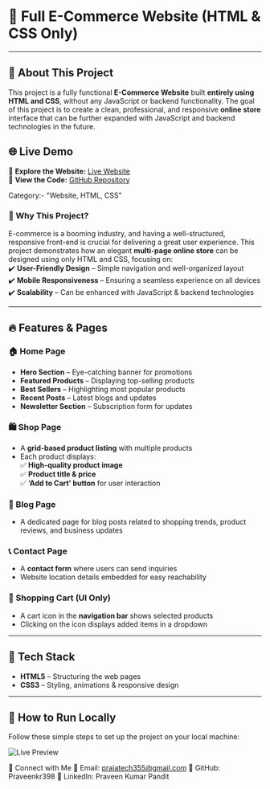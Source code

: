 # 🛒 Full E-Commerce Website (HTML & CSS Only)  

---

## 📌 About This Project  
This project is a fully functional **E-Commerce Website** built **entirely using HTML and CSS**, without any JavaScript or backend functionality. The goal of this project is to create a clean, professional, and responsive **online store** interface that can be further expanded with JavaScript and backend technologies in the future.  

## 🌐 Live Demo  
🔗 **Explore the Website:** [Live Website](https://praveenkr398.github.io/eCommerce_Website/)  
🔗 **View the Code:** [GitHub Repository](https://github.com/Praveenkr398/eCommerce_Website)  


Category:- "Website, HTML, CSS"

### 🎯 Why This Project?  
E-commerce is a booming industry, and having a well-structured, responsive front-end is crucial for delivering a great user experience. This project demonstrates how an elegant **multi-page online store** can be designed using only HTML and CSS, focusing on:  
✔️ **User-Friendly Design** – Simple navigation and well-organized layout  
✔️ **Mobile Responsiveness** – Ensuring a seamless experience on all devices  
✔️ **Scalability** – Can be enhanced with JavaScript & backend technologies  

---

## 🔥 Features & Pages  

### **🏠 Home Page**  
- **Hero Section** – Eye-catching banner for promotions  
- **Featured Products** – Displaying top-selling products  
- **Best Sellers** – Highlighting most popular products  
- **Recent Posts** – Latest blogs and updates  
- **Newsletter Section** – Subscription form for updates  

### **🛍️ Shop Page**  
- A **grid-based product listing** with multiple products  
- Each product displays:  
  ✅ **High-quality product image**  
  ✅ **Product title & price**  
  ✅ **‘Add to Cart’ button** for user interaction  

### **📝 Blog Page**  
- A dedicated page for blog posts related to shopping trends, product reviews, and business updates  

### **📞 Contact Page**  
- A **contact form** where users can send inquiries  
- Website location details embedded for easy reachability  

### **🛒 Shopping Cart (UI Only)**  
- A cart icon in the **navigation bar** shows selected products  
- Clicking on the icon displays added items in a dropdown  

---

## 🎨 Tech Stack  
- **HTML5** – Structuring the web pages  
- **CSS3** – Styling, animations & responsive design  

---

## 🚀 How to Run Locally  
Follow these simple steps to set up the project on your local machine:  



![Live Preview](https://github.com/user-attachments/assets/4135ed0a-8d18-4a01-9ef0-0b984a7dc623)

🤝 Connect with Me
📧 Email: prajatech355@gmail.com
🔗 GitHub: Praveenkr398
🔗 LinkedIn: Praveen Kumar Pandit
